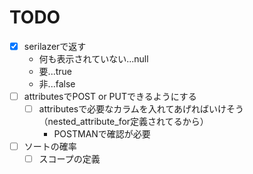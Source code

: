 # TODO
- [x] serilazerで返す
	- 何も表示されていない...null
	- 要...true
	- 非...false
- [ ] attributesでPOST or PUTできるようにする
	- [ ] attributesで必要なカラムを入れてあげればいけそう（nested_attribute_for定義されてるから）
		- POSTMANで確認が必要
- [ ] ソートの確率
	- [ ] スコープの定義